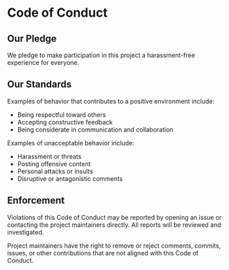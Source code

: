 # Code of Conduct
## Our Pledge
We pledge to make participation in this project a harassment-free experience for everyone.

## Our Standards
Examples of behavior that contributes to a positive environment include:
- Being respectful toward others
- Accepting constructive feedback
- Being considerate in communication and collaboration

Examples of unacceptable behavior include:
- Harassment or threats
- Posting offensive content
- Personal attacks or insults
- Disruptive or antagonistic comments

## Enforcement
Violations of this Code of Conduct may be reported by opening an issue or contacting the project maintainers directly. All reports will be reviewed and investigated.

Project maintainers have the right to remove or reject comments, commits, issues, or other contributions that are not aligned with this Code of Conduct.
